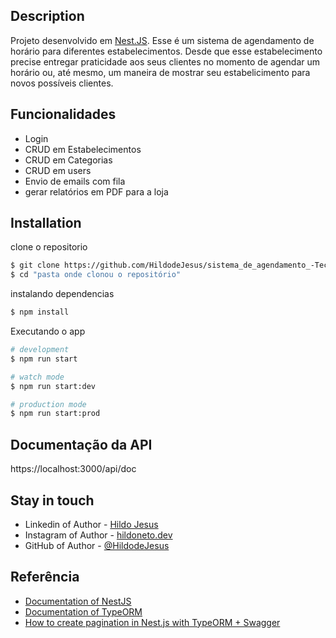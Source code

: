 ## Description

Projeto desenvolvido em [Nest.JS](https://github.com/nestjs/nest). Esse é um sistema de agendamento de horário para diferentes estabelecimentos. Desde que esse estabelecimento precise entregar praticidade aos seus clientes no momento de agendar um horário ou, até mesmo, um maneira de mostrar seu estabelicimento para novos possíveis clientes.

## Funcionalidades

- Login
- CRUD em Estabelecimentos
- CRUD em Categorias
- CRUD em users
- Envio de emails com fila
- gerar relatórios em PDF para a loja

## Installation

clone o repositorio

```bash
$ git clone https://github.com/HildodeJesus/sistema_de_agendamento_-TecnoJr-.git
$ cd "pasta onde clonou o repositório"
```

instalando dependencias

```bash
$ npm install
```

Executando o app

```bash
# development
$ npm run start

# watch mode
$ npm run start:dev

# production mode
$ npm run start:prod
```

## Documentação da API

https://localhost:3000/api/doc

## Stay in touch

- Linkedin of Author - [Hildo Jesus](https://www.linkedin.com/in/hildo-jesus/)
- Instagram of Author - [hildoneto.dev](https://www.instagram.com/hildoneto.dev/)
- GitHub of Author - [@HildodeJesus](https://github.com/HildodeJesus/)

## Referência

- [Documentation of NestJS](https://docs.nestjs.com)
- [Documentation of TypeORM](https://typeorm.io)
- [How to create pagination in Nest.js with TypeORM + Swagger](https://pietrzakadrian.com/blog/how-to-create-pagination-in-nestjs-with-typeorm-swagger)
